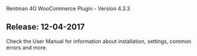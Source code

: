 Rentman 4G WooCommerce Plugin - Version 4.3.3

Release: 12-04-2017
-----------------------------
Check the User Manual for information about installation, settings, common errors and more.
